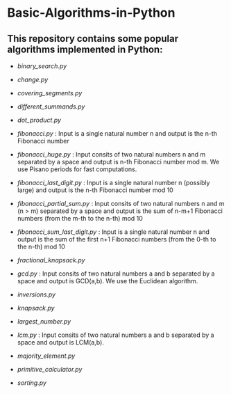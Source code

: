 # Basic-Algorithms-in-Python

## This repository contains some popular algorithms implemented in Python:

- *binary_search.py*

- *change.py*	

- *covering_segments.py*	

- *different_summands.py*	

- *dot_product.py*

- *fibonacci.py* : Input is a single natural number n and output is the n-th Fibonacci number 

- *fibonacci_huge.py* : Input consits of two natural numbers n and m separated by a space and output is n-th Fibonacci number mod m. We use Pisano periods for fast computations.

- *fibonacci_last_digit.py* : Input is a single natural number n (possibly large) and output is the n-th Fibonacci number mod 10

- *fibonacci_partial_sum.py* : Input consits of two natural numbers n and m (n > m) separated by a space and output is the sum of n-m+1 Fibonacci numbers (from the m-th to the n-th) mod 10

- *fibonacci_sum_last_digit.py*	: Input is a single natural number n and output is the sum of the first n+1 Fibonacci numbers (from the 0-th to the n-th) mod 10

- *fractional_knapsack.py*

- *gcd.py* : Input consits of two natural numbers a and b separated by a space and output is GCD(a,b). We use the Euclidean algorithm. 

- *inversions.py*

- *knapsack.py*

- *largest_number.py*

- *lcm.py* : Input consits of two natural numbers a and b separated by a space and output is LCM(a,b).

- *majority_element.py*

- *primitive_calculator.py*	

- *sorting.py*
